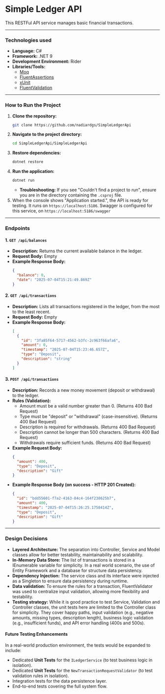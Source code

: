 # Simple Ledger API

This RESTFul API service manages basic financial transactions.

---
### Technologies used
* **Language:** C#
* **Framework:** .NET 9
* **Development Environment:** Rider
* **Libraries/Tools:**
    * [Moq](https://github.com/moq/moq4)
    * [FluentAssertions](https://fluentassertions.com/)
    * [xUnit](https://xunit.net/)
    * [FluentValidation](https://fluentvalidation.net/)

---
### How to Run the Project

1.  **Clone the repository:**
    ```bash
    git clone https://github.com/nadiardgs/SimpleLedgerApi
    ```
2.  **Navigate to the project directory:**
    ```bash
    cd SimpleLedgerApi/SimpleLedgerApi 
    ```
3.  **Restore dependencies:**
    ```bash
    dotnet restore
    ```
4.  **Run the application:**
    ```bash
    dotnet run
    ```
    * **Troubleshooting:** If you see "Couldn't find a project to run", ensure you are in the directory containing the `.csproj` file.
5.  When the console shows "Application started.", the API is ready for testing. It runs on `https://localhost:5186`. Swagger is configured for this service, on `https://localhost:5186/swagger`

---

### Endpoints
#### 1. `GET /api/balances`

* **Description:** Returns the current available balance in the ledger.
* **Request Body:** Empty
* **Example Response Body:**
    ```json
    {
      "balance": 0,
      "date": "2025-07-04T15:21:49.869Z"
    }
    ```

#### 2. `GET /api/transactions`

* **Description:** Lists all transactions registered in the ledger, from the most to the least recent.
* **Request Body:** Empty
* **Example Response Body:**
    ```json
    [
      {
        "id": "3fa85f64-5717-4562-b3fc-2c963f66afa6",
        "amount": 0,
        "timestamp": "2025-07-04T15:23:46.657Z",
        "type": "Deposit",
        "description": "string"
      }
    ]
    ```

#### 3. `POST /api/transactions`

* **Description:** Records a new money movement (deposit or withdrawal) to the ledger.
* **Rules (Validation):**
    * Amount must be a valid number greater than 0. (Returns 400 Bad Request)
    * Type must be "deposit" or "withdrawal" (case-insensitive). (Returns 400 Bad Request)
    * Description is required for withdrawals. (Returns 400 Bad Request)
    * Description cannot be longer than 500 characters. (Returns 400 Bad Request)
    * Withdrawals require sufficient funds. (Returns 400 Bad Request)
* **Example Request Body:**
    ```json
    {
      "amount": 400,
      "type": "Deposit",
      "description": "Gift"
    }
    ```
* **Example Response Body (on success - HTTP 201 Created):**
    ```json
    {
      "id": "bdd55601-f7a2-4163-84c4-164f238625b7",
      "amount": 400,
      "timestamp": "2025-07-04T15:26:25.1758414Z",
      "type": "Deposit",
      "description": "Gift"
    }
    ```

---


### Design Decisions

* **Layered Architecture:** The separation into Controller, Service and Model classes allow for better testability, maintainability and scalability.
* **In-Memory Data Store:** The list of transactions is stored in a IEnumerable variable for simplicity. In a real world scenario, the use of Entity Framework and a database for structure data persistency.
* **Dependency Injection:** The service class and its interface were injected as a Singleton to ensure data persistency during runtime.
* **Data validation:** To ensure the rules for a transaction, FluentValidator was used to centralize input validation, allowing more flexibility and testability.
* **Testing strategy:** While it is good practice to test Service, Validation and Controller classes, the unit tests here are limited to the Controller class for simplicity. They cover happy paths, input validation (e.g., negative amounts, missing types, description length), business logic validation (e.g., insufficient funds), and API error handling (400s and 500s).

#### Future Testing Enhancements

In a real-world production environment, the tests would be expanded to include:

* Dedicated **Unit Tests** for the `ILedgerService` (to test business logic in isolation).
* Dedicated **Unit Tests** for the `NewTransactionRequestValidator` (to test validation rules in isolation).
* Integration tests for the data persistence layer.
* End-to-end tests covering the full system flow.
